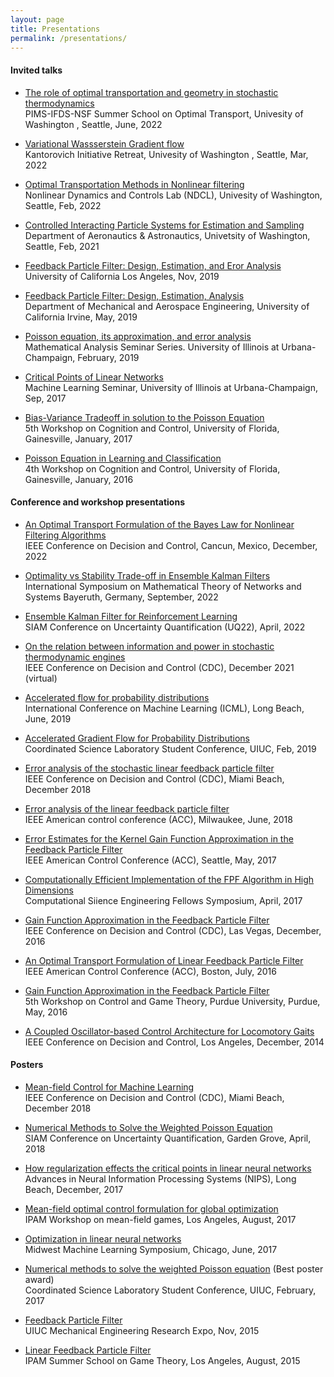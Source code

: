 ```yaml
---
layout: page
title: Presentations
permalink: /presentations/
---
```


#### Invited talks
- [The role of optimal transportation and geometry in stochastic thermodynamics](/files/PIMS-OT-Summer-School-2022.pdf)       
PIMS-IFDS-NSF Summer School on Optimal Transport, Univesity of Washington , Seattle, June, 2022

- [Variational Wassserstein Gradient flow](/files/Kantorovich-2022-slides.pdf)  
Kantorovich Initiative Retreat, Univesity of Washington , Seattle, Mar, 2022

- [Optimal Transportation Methods in Nonlinear filtering](/files/NDCL-2022-slides.pdf)  
Nonlinear Dynamics and Controls Lab (NDCL), Univesity of Washington, Seattle, Feb, 2022

- [Controlled Interacting Particle Systems for Estimation and Sampling](/files/UW-slides-2021.pdf)       
Department of Aeronautics & Astronautics, Univetsity of Washington, Seattle, Feb, 2021

- [Feedback Particle Filter: Design, Estimation, and Eror Analysis](/files/UCLA-2019-slides.pdf)    
University of California Los Angeles, Nov, 2019    

- [Feedback Particle Filter: Design, Estimation, Analysis](/files/UCI-2019-slides.pdf)    
Department of Mechanical and Aerospace Engineering, University of California Irvine, May, 2019

- [Poisson equation, its approximation, and error analysis]()   
Mathematical Analysis Seminar Series. University of Illinois at Urbana-Champaign, February, 2019     

- [Critical Points of Linear Networks](/files/ML-Seminar-UIUC-2017-slides.pdf)     
Machine Learning Seminar, University of Illinois at Urbana-Champaign, Sep, 2017

- [Bias-Variance Tradeoff in solution to the Poisson Equation](/files/Gainsville-2017-slides.pdf)    
5th Workshop on Cognition and Control, University of Florida, Gainesville, January, 2017

- [Poisson Equation in Learning and Classification](/files/Gainsville-2016-slides.pdf)       
4th Workshop on Cognition and Control, University of Florida, Gainesville, January, 2016

#### Conference and workshop presentations
- [An Optimal Transport Formulation of the Bayes Law for Nonlinear Filtering Algorithms](files/OT-Bayes-CDC-2022.pdf)       
IEEE Conference on Decision and Control, Cancun, Mexico, December, 2022


- [Optimality vs Stability Trade-off in Ensemble Kalman Filters](/files/EnKF-MTNS-2022.pdf)    
International Symposium on Mathematical Theory of Networks and Systems Bayeruth, Germany, September, 2022


- [Ensemble Kalman Filter for Reinforcement Learning](/files/SIAM-UQ-2022.pdf)        
SIAM Conference on Uncertainty Quantification (UQ22), April, 2022  


- [On the relation between information and power in stochastic thermodynamic engines](/files/CDC-2021-slides.pdf)      
IEEE Conference on Decision and Control (CDC), December 2021 (virtual)

- [Accelerated flow for probability distributions](/files/ICML-2019-slides.pdf)    
International Conference on Machine Learning (ICML), Long Beach, June, 2019

- [Accelerated Gradient Flow for Probability Distributions](/files/CSLSC-2019-slides.pdf)     
Coordinated Science Laboratory Student Conference, UIUC, Feb, 2019

- [Error analysis of the stochastic linear feedback particle filter](/files/CDC-2018-slides.pdf)     
IEEE Conference on Decision and Control (CDC), Miami Beach, December 2018

- [Error analysis of the linear feedback particle filter](/files/ACC-2018-slides.pdf)    
IEEE American control conference (ACC), Milwaukee, June, 2018


- [Error Estimates for the Kernel Gain Function Approximation in the Feedback Particle Filter](/files/ACC-2017-slides.pdf)     
IEEE American Control Conference (ACC), Seattle, May, 2017

- [Computationally Efficient Implementation of the FPF Algorithm in High Dimensions](/files/CSE-fellow-slides.pdf)     
Computational Siience Engineering Fellows Symposium, April, 2017

- [Gain Function Approximation in the Feedback Particle Filter](/files/CDC-2016-slides.pdf)    
IEEE Conference on Decision and Control (CDC), Las Vegas, December, 2016

- [An Optimal Transport Formulation of Linear Feedback Particle Filter](/files/ACC-2016-slides.pdf)    
IEEE American Control Conference (ACC), Boston, July, 2016

- [Gain Function Approximation in the Feedback Particle Filter](/files/midwest-control-2016-slides.pdf)    
5th Workshop on Control and Game Theory, Purdue University, Purdue, May, 2016

- [A Coupled Oscillator-based Control Architecture for Locomotory Gaits](/files/CDC-2014-slides.pdf)    
IEEE Conference on Decision and Control, Los Angeles, December, 2014

#### Posters
- [Mean-field Control for Machine Learning](/files/CDC-2018-poster.pdf)      
IEEE Conference on Decision and Control (CDC), Miami Beach, December 2018

- [Numerical Methods to Solve the Weighted Poisson Equation](/files/SIAM-UQ-2018-poster.pdf)     
SIAM Conference on Uncertainty Quantification, Garden Grove, April, 2018

- [How regularization effects the critical points in linear neural networks](/files/NIPS-2017-poster.pdf)     
Advances in Neural Information Processing Systems (NIPS), Long Beach, December, 2017

- [Mean-field optimal control formulation for global optimization](/files/IPAM-2017-poster.pdf)          
IPAM Workshop on mean-field games, Los Angeles, August, 2017

- [Optimization in linear neural networks](/files/ML-symposium-2017-poster.pdf)          
Midwest Machine Learning Symposium, Chicago, June, 2017

- [Numerical methods to solve the weighted Poisson equation](/files/CSLSC-2017-poster.pdf) (Best poster award)        
Coordinated Science Laboratory Student Conference, UIUC, February, 2017

- [Feedback Particle Filter](/files/ME-research-expo-2015-poster.pdf)                                
UIUC Mechanical Engineering Research Expo, Nov, 2015

- [Linear Feedback Particle Filter](/files/IPAM-2015-poster.pdf)                       
IPAM Summer School on Game Theory, Los Angeles, August, 2015

